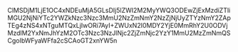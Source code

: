 ClMSDjM1LjE1OC4xNDEuMjA5GLsDIj5lZWI2M2MyYWQ3ODEwZjExMzdiZTliMGU2NjNiYTc2YWZkNzc3Nzc3MmU2NzZmNmY2NzZjNjUyZTYzNmY2ZApTEg4zNS4xNTguMTQxLjIwORi7AyI+ZWUxN2I0MDY2YjE0MmRhY2U0ODVjMzdlM2YxNmJhYzM2OTc3Nzc3NzJlNjc2ZjZmNjc2YzY1MmU2MzZmNmQSCgoIbWFyaWFfa2cSCAoGT2xnYW5n